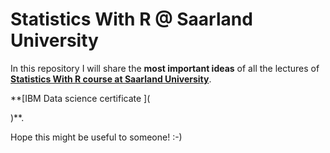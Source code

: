 # Statistics With R @ Saarland University

In this repository I will share the **most important ideas** of all the lectures  of **[Statistics With R course at Saarland University](http://lsd.coli.uni-saarland.de)**.


**[IBM Data science certificate ](  <div data-iframe-width="150" data-iframe-height="270" data-share-badge-id="9510a364-9821-42bb-922e-c4ee15f8fe25"></div>
  <script type="text/javascript">
    (function() {
      var s = document.createElement('script');
      s.type = 'text/javascript';
      s.async = true;
      s.src = '//cdn.youracclaim.com/assets/utilities/embed.js';
      var o = document.getElementsByTagName('script')[0];
      o.parentNode.insertBefore(s, o);
      })();
  </script>
)**.

Hope this might be useful to someone! :-)
